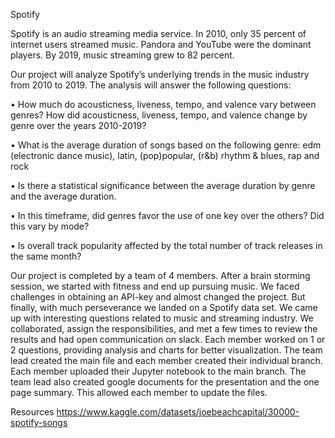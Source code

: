 Spotify

Spotify is an audio streaming media service. In 2010, only 35 percent of internet users streamed music. Pandora and YouTube were the dominant players. By 2019, music streaming grew to 82 percent.

 Our project will analyze Spotify’s underlying trends in the music industry from 2010 to 2019. The analysis will answer the following questions:
 
•	How much do acousticness, liveness, tempo, and valence vary between genres? How did acousticness, liveness, tempo, and valence change by genre over the years 2010-2019?

•	What is the average duration of songs based on the following genre: edm (electronic dance music), latin, (pop)popular, (r&b) rhythm & blues, rap and rock

•	Is there a statistical significance between the average duration by genre and the average duration.

•	In this timeframe, did genres favor the use of one key over the others? Did this vary by mode?

•	Is overall track popularity affected by the total number of track releases in the same month?

Our project is completed by a team of 4 members. After a brain storming session, we started with fitness and end up pursuing music. We faced challenges in obtaining an API-key and almost changed the project. But finally, with much perseverance we landed on a Spotify data set. We came up with interesting questions related to music and streaming industry. We collaborated, assign the responsibilities, and met a few times to review the results and had open communication on slack.
Each member worked on 1 or 2 questions, providing analysis and  charts for better visualization. 
The team lead created the main file and each member created their individual branch. Each member uploaded their Jupyter notebook to the main branch. 
The team lead also created google documents for the presentation and the one page summary. This allowed each member to update the files. 


Resources
https://www.kaggle.com/datasets/joebeachcapital/30000-spotify-songs

